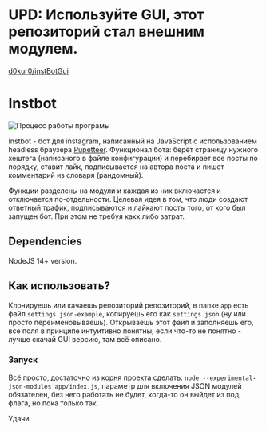 # UPD: Используйте GUI, этот репозиторий стал внешним модулем.
[d0kur0/instBotGui](https://github.com/d0kur0/instBotGui)

# Instbot

![Процесс работы програмы](https://pp.userapi.com/c851216/v851216067/de22f/XDfyb98BiG4.jpg)

Instbot - бот для instagram, написанный на JavaScript c использованием headless браузера [Pupetteer](https://github.com/GoogleChrome/puppeteer).
Функционал бота: берёт страницу нужного хештега (написаного в файле конфигурации) и перебирает все посты по порядку, ставит лайк, подписывается на автора поста и пишет комментарий из словаря (рандомный).

Функции разделены на модули и каждая из них включается и отключается по-отдельности.
Целевая идея в том, что люди создают ответный трафик, подписываются и лайкают посты того, от кого был запущен бот. При этом не требуя какх либо затрат.

## Dependencies
NodeJS 14+ version.

## Как использовать?

Клонируешь или качаешь репозиторий репозиторий, в папке ```app``` есть файл ```settings.json-example```, копируешь его как ```settings.json``` (ну или просто переименовываешь).
Открываешь этот файл и заполняешь его, все поля в принципе интуитивно понятны, если что-то не понятно - лучше скачай GUI версию, там всё описано.

### Запуск
Всё просто, достаточно из корня проекта сделать: ```node --experimental-json-modules app/index.js```, параметр для включения JSON модулей обязателен, без него работать не будет, когда-то он выйдет из под флага, но пока только так.

Удачи.
